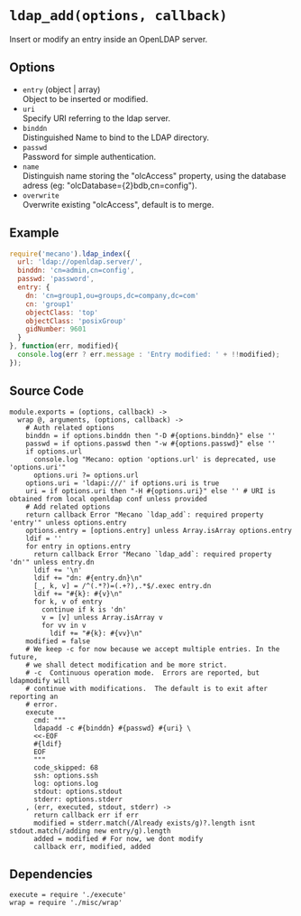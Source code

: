 
# `ldap_add(options, callback)`

Insert or modify an entry inside an OpenLDAP server.   

## Options

*   `entry` (object | array)   
    Object to be inserted or modified.   
*   `uri`   
    Specify URI referring to the ldap server.   
*   `binddn`   
    Distinguished Name to bind to the LDAP directory.   
*   `passwd`   
    Password for simple authentication.   
*   `name`   
    Distinguish name storing the "olcAccess" property, using the database adress
    (eg: "olcDatabase={2}bdb,cn=config").   
*   `overwrite`   
    Overwrite existing "olcAccess", default is to merge.   

## Example

```js
require('mecano').ldap_index({
  url: 'ldap://openldap.server/',
  binddn: 'cn=admin,cn=config',
  passwd: 'password',
  entry: {
    dn: 'cn=group1,ou=groups,dc=company,dc=com'
    cn: 'group1'
    objectClass: 'top'
    objectClass: 'posixGroup'
    gidNumber: 9601
  }
}, function(err, modified){
  console.log(err ? err.message : 'Entry modified: ' + !!modified);
});
```

## Source Code

    module.exports = (options, callback) ->
      wrap @, arguments, (options, callback) ->
        # Auth related options
        binddn = if options.binddn then "-D #{options.binddn}" else ''
        passwd = if options.passwd then "-w #{options.passwd}" else ''
        if options.url
          console.log "Mecano: option 'options.url' is deprecated, use 'options.uri'"
          options.uri ?= options.url
        options.uri = 'ldapi:///' if options.uri is true
        uri = if options.uri then "-H #{options.uri}" else '' # URI is obtained from local openldap conf unless provided
        # Add related options
        return callback Error "Mecano `ldap_add`: required property 'entry'" unless options.entry
        options.entry = [options.entry] unless Array.isArray options.entry
        ldif = ''
        for entry in options.entry
          return callback Error "Mecano `ldap_add`: required property 'dn'" unless entry.dn
          ldif += '\n'
          ldif += "dn: #{entry.dn}\n"
          [_, k, v] = /^(.*?)=(.+?),.*$/.exec entry.dn
          ldif += "#{k}: #{v}\n"
          for k, v of entry
            continue if k is 'dn'
            v = [v] unless Array.isArray v
            for vv in v
              ldif += "#{k}: #{vv}\n"
        modified = false
        # We keep -c for now because we accept multiple entries. In the future, 
        # we shall detect modification and be more strict.
        # -c  Continuous operation mode.  Errors are reported, but ldapmodify will
        # continue with modifications.  The default is to exit after reporting an
        # error.
        execute
          cmd: """
          ldapadd -c #{binddn} #{passwd} #{uri} \
          <<-EOF
          #{ldif}
          EOF
          """
          code_skipped: 68
          ssh: options.ssh
          log: options.log
          stdout: options.stdout
          stderr: options.stderr
        , (err, executed, stdout, stderr) ->
          return callback err if err
          modified = stderr.match(/Already exists/g)?.length isnt stdout.match(/adding new entry/g).length
          added = modified # For now, we dont modify
          callback err, modified, added

## Dependencies

    execute = require './execute'
    wrap = require './misc/wrap'



